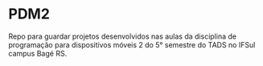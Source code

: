 # PDM2
Repo para guardar projetos desenvolvidos nas aulas da disciplina de programação para dispositivos móveis 2 do 5° semestre do TADS no IFSul campus Bagé RS.
